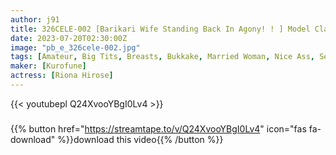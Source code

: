 ```yaml
---
author: j91
title: 326CELE-002 [Barikari Wife Standing Back In Agony! ! ] Model Class Slender Body! ! 2 Consecutive Vaginal Cum Shots To A Super Carnivorous Celebrity Who Eats Her Favorite Men At Work! ! [Beautiful Wife 02] (Riona Hirose)
date: 2023-07-20T02:30:00Z
image: "pb_e_326cele-002.jpg"
tags: [Amateur, Big Tits, Breasts, Bukkake, Married Woman, Nice Ass, Sexy Legs, Slender]
maker: [Kurofune]
actress: [Riona Hirose]
---
```



{{< youtubepl Q24XvooYBgI0Lv4 >}}
###

{{% button href="https://streamtape.to/v/Q24XvooYBgI0Lv4" icon="fas fa-download" %}}download this video{{% /button %}}

